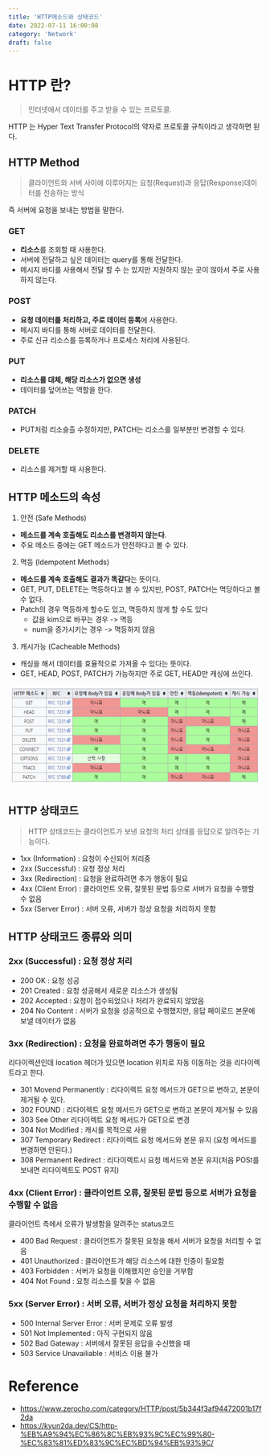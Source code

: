 ```yaml
---
title: 'HTTP메소드와 상태코드'
date: 2022-07-11 16:00:08
category: 'Network'
draft: false
---
```


# HTTP 란?

> 인터넷에서 데이터를 주고 받을 수 있는 프로토콜.

HTTP 는 Hyper Text Transfer Protocol의 약자로 프로토콜 규칙이라고 생각하면 된다.

## HTTP Method

> 클라이언트와 서버 사이에 이루어지는 요청(Request)과 응답(Response)데이터를 전송하는 방식

즉 서버에 요청을 보내는 방법을 말한다.

### GET

- **리소스**를 조회할 때 사용한다.
- 서버에 전달하고 싶은 데이터는 query를 통해 전달한다.
- 메시지 바디를 사용해서 전달 할 수 는 있지만 지원하지 않는 곳이 않아서 주로 사용하지 않는다.

### POST

- **요청 데이터를 처리하고, 주로 데이터 등록**에 사용한다.
- 메시지 바디를 통해 서버로 데이터를 전달한다.
- 주로 신규 리소스를 등록하거나 프로세스 처리에 사용된다.

### PUT

- **리소스를 대체, 해당 리소스가 없으면 생성**
- 데이터를 덮어쓰는 역할을 한다.

### PATCH

- PUT처럼 리소슬츨 수정하지만, PATCH는 리소스를 일부분만 변경할 수 있다.

### DELETE

- 리소스를 제거할 때 사용한다.

## HTTP 메소드의 속성

1. 안전 (Safe Methods)

- **메소드를 계속 호출해도 리소스를 변경하지 않는다**.
- 주요 메소드 중에는 GET 메소드가 안전하다고 볼 수 있다.

2. 멱등 (Idempotent Methods)

- **메소드를 계속 호출해도 결과가 똑같다**는 뜻이다.
- GET, PUT, DELETE는 멱등하다고 볼 수 있지만, POST, PATCH는 멱당하다고 볼 수 없다.
- Patch의 경우 멱등하게 할수도 있고, 멱등하지 않게 할 수도 있다
  - 값을 kim으로 바꾸는 경우 -> 멱등
  - num을 증가시키는 경우 -> 멱등하지 않음

3. 캐시가능 (Cacheable Methods)

- 캐싱을 해서 데이터를 효율적으로 가져올 수 있다는 뜻이다.
- GET, HEAD, POST, PATCH가 가능하지만 주로 GET, HEAD만 캐싱에 쓰인다.

<p align="center"><img src="1.png" height="200px" width="500px"></p>

## HTTP 상태코드

> HTTP 상태코드는 클라이언트가 보낸 요청의 처리 상태를 응답으로 알려주는 기능이다.

- 1xx (Information) : 요청이 수신되어 처리중
- 2xx (Successful) : 요청 정상 처리
- 3xx (Redirection) : 요청을 완료하려면 추가 행동이 필요
- 4xx (Client Error) : 클라이언트 오류, 잘못된 문법 등으로 서버가 요청을 수행할 수 없음
- 5xx (Server Error) : 서버 오류, 서버가 정상 요청을 처리하지 못함

## HTTP 상태코드 종류와 의미

### 2xx (Successful) : 요청 정상 처리

- 200 OK : 요청 성공
- 201 Created : 요청 성공해서 새로운 리소스가 생성됨
- 202 Accepted : 요청이 접수되었으나 처리가 완료되지 않았음
- 204 No Content : 서버가 요청을 성공적으로 수행했지만, 응답 페이로드 본문에 보낼 데이터가 없음

### 3xx (Redirection) : 요청을 완료하려면 추가 행동이 필요

리다이렉션인데 location 헤더가 있으면 location 위치로 자동 이동하는 것을 리다이렉트라고 한다.

- 301 Movend Permanently : 리다이렉트 요청 메서드가 GET으로 변하고, 본문이 제거될 수 있다.
- 302 FOUND : 리다이렉트 요청 메서드가 GET으로 변하고 본문이 제거될 수 있음
- 303 See Other 리다이렉트 요청 메서드가 GET으로 변경
- 304 Not Modified : 캐시를 목적으로 사용
- 307 Temporary Redirect : 리다이렉트 요청 메서드와 본문 유지 (요청 메서드를 변경하면 안된다.)
- 308 Permanent Redirect : 리다이렉트시 요청 메서드와 본문 유지(처음 POSt를 보내면 리다이렉트도 POST 유지)

### 4xx (Client Error) : 클라이언트 오류, 잘못된 문법 등으로 서버가 요청을 수행할 수 없음

클라이언트 측에서 오류가 발생함을 알려주는 status코드

- 400 Bad Request : 클라이언트가 잘못된 요청을 해서 서버가 요청을 처리할 수 없음
- 401 Unauthorized : 클라이언트가 해당 리소스에 대한 인증이 필요함
- 403 Forbidden : 서버가 요청을 이해했지만 승인을 거부함
- 404 Not Found : 요청 리소스를 찾을 수 없음

### 5xx (Server Error) : 서버 오류, 서버가 정상 요청을 처리하지 못함

- 500 Internal Server Error : 서버 문제로 오류 발생
- 501 Not Implemented : 아직 구현되지 않음
- 502 Bad Gateway : 서버에서 잘못된 응답을 수신했을 때
- 503 Service Unavailiable : 서비스 이용 불가

# Reference

- https://www.zerocho.com/category/HTTP/post/5b344f3af94472001b17f2da
- https://kyun2da.dev/CS/http-%EB%A9%94%EC%86%8C%EB%93%9C%EC%99%80-%EC%83%81%ED%83%9C%EC%BD%94%EB%93%9C/
